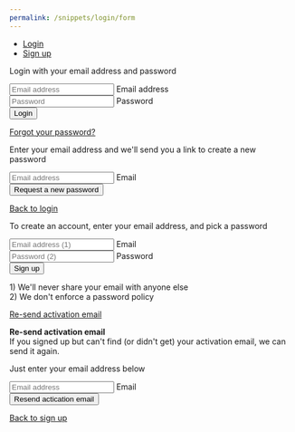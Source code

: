 ```yaml
---
permalink: /snippets/login/form
---
```

<!-- Start of /snippets/login/form -->
<ul class="nav nav-tabs nav-justified" role="tablist">
    <li class="nav-item"><a id="login-tab-link" class="nav-link active" href="#login-tab" role="tab" data-toggle="tab">Login</a></li>
    <li class="nav-item"><a id="signup-tab-link" class="nav-link" href="#signup-tab" role="tab" data-toggle="tab">Sign up</a></li>
</ul>
<div class="tab-content">
    <div role="tabpanel" class="tab-pane active" id="login-tab">
        <div class="panel-holder">
            <div class="panel" id="login-panel">
                <p id="login-msg">Login with your email address and password</p>
                <form id="login-form">
                  <div class="form-group field-container">
                    <input type="email" name="login-email" class="field" id="email" placeholder="Email address" required>
                    <label class="floating-label">Email address</label> 
                  </div>
                  <div class="form-group field-container">
                    <input type="password" name="login-password" class="field" id="password" placeholder="Password" required>
                    <label class="floating-label">Password</label> 
                  </div>
                  <button type="submit" class="btn btn-primary btn-block btn-lg mt-4">Login</button>
                  <p class="mt-3"><a id="show-recover-link" href="#" class="toggle-password-recover">Forgot your password?</a></p>
                </form>
            </div>
            <div class="panel" id="recover-panel">
                <p>Enter your email address and we'll send you a link to create a new password</p>
                <form id="recover-form">
                  <div class="form-group field-container">
                    <input type="email" name="recover-email" class="field" id="recover-email" placeholder="Email address" required>
                    <label class="floating-label">Email</label> 
                  </div>
                  <button type="submit" class="btn btn-primary btn-lg btn-block mt-4">Request a new password</button>
                  <p class="mt-3"><a href="#" class="toggle-password-recover">Back to login</a></p>
                </form>
            </div>
        </div>
    </div>
    <div role="tabpanel" class="tab-pane" id="signup-tab">
        <div class="panel-holder">
            <div class="panel" id="signup-panel">
                <p>To create an account, enter your email address, and pick a password</p>
                <form id="signup-form">
                  <div class="form-group field-container">
                    <input type="email" class="field" id="signup-email" name="signup-email" placeholder="Email address (1)" required>
                    <label class="floating-label">Email</label> 
                  </div>
                  <div class="form-group field-container">
                    <input type="password" class="field" id="signup-password" name="signup-password" placeholder="Password (2)" required>
                    <label class="floating-label">Password</label> 
                  </div>
                  <button id="signup-submit" type="submit" class="btn btn-primary btn-block btn-lg mt-4">Sign up</button>
                </form>
                <p id='also-this'>
                    1) We'll never share your email with anyone else
                    <br>
                    2) We don't enforce a password policy
                </p>
                <p class="mt-3"><a href="#" class="toggle-resend">Re-send activation email</a></p>
            </div>
            <div class="panel" id="resend-panel">
                <p><b>Re-send activation email</b><br>If you signed up but can't find (or didn't get) your activation email, we can send it again.</p><p>Just enter your email address below</p>
                <form id="resend-form">
                  <div class="form-group field-container">
                    <input type="email" class="field" id="resend-email" name="resend-email" placeholder="Email address" required>
                    <label class="floating-label">Email</label> 
                  </div>
                  <button id="signup-submit" type="submit" class="btn btn-primary btn-block btn-lg mt-4">Resend actication email</button>
                </form>
                <p class="mt-3"><a href="#" class="toggle-resend">Back to sign up</a></p>
            </div>
        </div>
    </div>
</div>
<!-- End of /snippets/login/form -->
